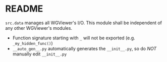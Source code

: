 # README

`src.data` manages all WGViewer's I/O. This module shall be independent of any other WGViewer's modules.

- Function signature starting with `_` will not be exported (e.g. `_my_hidden_func()`)
- `__auto_gen__.py` automatically generates the `__init__.py`, so do _NOT_ manually edit `__init__.py`
